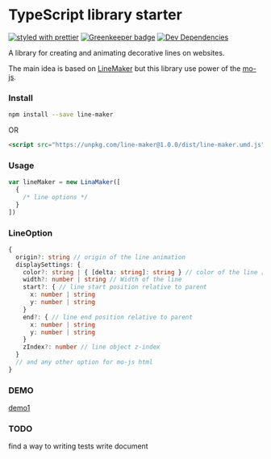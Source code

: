 # TypeScript library starter

[![styled with prettier](https://img.shields.io/badge/styled_with-prettier-ff69b4.svg)](https://github.com/prettier/prettier)
[![Greenkeeper badge](https://badges.greenkeeper.io/arta-tm/line-maker.svg)](https://greenkeeper.io/)
[![Dev Dependencies](https://david-dm.org/arta-tm/line-maker/dev-status.svg)](https://david-dm.org/arta-tm/line-maker?type=dev)

A library for creating and animating decorative lines on websites.

The main idea is based on [LineMaker](https://github.com/codrops/LineMaker/) but this library use power of the [mo-js](http://mojs.io).

### Install

```bash
npm install --save line-maker
```

OR

```html
<script src="https://unpkg.com/line-maker@1.0.0/dist/line-maker.umd.js"></script>
```

### Usage

```js
var lineMaker = new LinaMaker([
  {
    /* line options */
  }
])
```

### LineOption

```typescript
{
  origin?: string // origin of the line animation
  displaySettings: {
    color?: string | { [delta: string]: string } // color of the line [String | mojs Delta Object]
    width?: number | string // Width of the line
    start?: { // line start position relative to parent
      x: number | string
      y: number | string
    }
    end?: { // line end position relative to parent
      x: number | string
      y: number | string
    }
    zIndex?: number // line object z-index
  }
  // and any other option for mo-js html
}
```

### DEMO

[demo1](https://codepen.io/sajjad-ser/pen/WyPZgL)

### TODO

find a way to writing tests
write document
